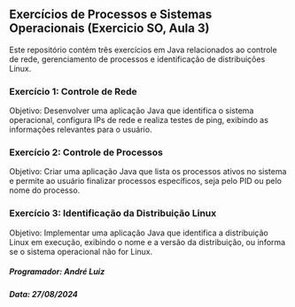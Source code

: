 ## Exercícios de Processos e Sistemas Operacionais (Exercicio SO, Aula 3)
Este repositório contém três exercícios em Java relacionados ao controle de rede, gerenciamento de processos e identificação de distribuições Linux.

### Exercício 1: Controle de Rede
Objetivo: Desenvolver uma aplicação Java que identifica o sistema operacional, configura IPs de rede e realiza testes de ping, exibindo as informações relevantes para o usuário.

### Exercício 2: Controle de Processos
Objetivo: Criar uma aplicação Java que lista os processos ativos no sistema e permite ao usuário finalizar processos específicos, seja pelo PID ou pelo nome do processo.

### Exercício 3: Identificação da Distribuição Linux
Objetivo: Implementar uma aplicação Java que identifica a distribuição Linux em execução, exibindo o nome e a versão da distribuição, ou informa se o sistema operacional não for Linux.

##### Programador: André Luiz
##### Data: 27/08/2024
